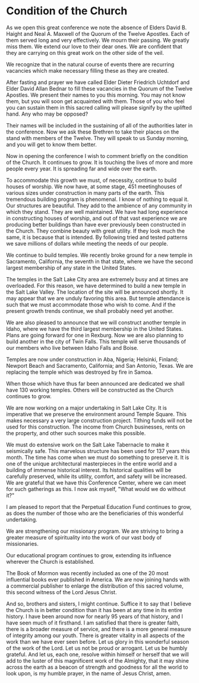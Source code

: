# Condition of the Church

As we open this great conference we note the absence of Elders David B. Haight
and Neal A. Maxwell of the Quorum of the Twelve Apostles. Each of them served
long and very effectively. We mourn their passing. We greatly miss them. We
extend our love to their dear ones. We are confident that they are carrying on
this great work on the other side of the veil.

We recognize that in the natural course of events there are recurring
vacancies which make necessary filling these as they are created.

After fasting and prayer we have called Elder Dieter Friedrich Uchtdorf and
Elder David Allan Bednar to fill these vacancies in the Quorum of the Twelve
Apostles. We present their names to you this morning. You may not know them,
but you will soon get acquainted with them. Those of you who feel you can
sustain them in this sacred calling will please signify by the uplifted hand.
Any who may be opposed?

Their names will be included in the sustaining of all of the authorities later
in the conference. Now we ask these Brethren to take their places on the stand
with members of the Twelve. They will speak to us Sunday morning, and you will
get to know them better.

Now in opening the conference I wish to comment briefly on the condition of
the Church. It continues to grow. It is touching the lives of more and more
people every year. It is spreading far and wide over the earth.

To accommodate this growth we must, of necessity, continue to build houses of
worship. We now have, at some stage, 451 meetinghouses of various sizes under
construction in many parts of the earth. This tremendous building program is
phenomenal. I know of nothing to equal it. Our structures are beautiful. They
add to the ambience of any community in which they stand. They are well
maintained. We have had long experience in constructing houses of worship, and
out of that vast experience we are producing better buildings than have ever
previously been constructed in the Church. They combine beauty with great
utility. If they look much the same, it is because that is intended. By
following tried and tested patterns we save millions of dollars while meeting
the needs of our people.

We continue to build temples. We recently broke ground for a new temple in
Sacramento, California, the seventh in that state, where we have the second
largest membership of any state in the United States.

The temples in the Salt Lake City area are extremely busy and at times are
overloaded. For this reason, we have determined to build a new temple in the
Salt Lake Valley. The location of the site will be announced shortly. It may
appear that we are unduly favoring this area. But temple attendance is such
that we must accommodate those who wish to come. And if the present growth
trends continue, we shall probably need yet another.

We are also pleased to announce that we will construct another temple in
Idaho, where we have the third largest membership in the United States. Plans
are going forward for one in Rexburg. Now we are also planning to build
another in the city of Twin Falls. This temple will serve thousands of our
members who live between Idaho Falls and Boise.

Temples are now under construction in Aba, Nigeria; Helsinki, Finland; Newport
Beach and Sacramento, California; and San Antonio, Texas. We are replacing the
temple which was destroyed by fire in Samoa.

When those which have thus far been announced are dedicated we shall have 130
working temples. Others will be constructed as the Church continues to grow.

We are now working on a major undertaking in Salt Lake City. It is imperative
that we preserve the environment around Temple Square. This makes necessary a
very large construction project. Tithing funds will not be used for this
construction. The income from Church businesses, rents on the property, and
other such sources make this possible.

We must do extensive work on the Salt Lake Tabernacle to make it seismically
safe. This marvelous structure has been used for 137 years this month. The
time has come when we must do something to preserve it. It is one of the
unique architectural masterpieces in the entire world and a building of
immense historical interest. Its historical qualities will be carefully
preserved, while its utility, comfort, and safety will be increased. We are
grateful that we have this Conference Center, where we can meet for such
gatherings as this. I now ask myself, "What would we do without it?"

I am pleased to report that the Perpetual Education Fund continues to grow, as
does the number of those who are the beneficiaries of this wonderful
undertaking.

We are strengthening our missionary program. We are striving to bring a
greater measure of spirituality into the work of our vast body of
missionaries.

Our educational program continues to grow, extending its influence wherever
the Church is established.

The Book of Mormon was recently included as one of the 20 most influential
books ever published in America. We are now joining hands with a commercial
publisher to enlarge the distribution of this sacred volume, this second
witness of the Lord Jesus Christ.

And so, brothers and sisters, I might continue. Suffice it to say that I
believe the Church is in better condition than it has been at any time in its
entire history. I have been around now for nearly 95 years of that history,
and I have seen much of it firsthand. I am satisfied that there is greater
faith, there is a broader measure of service, and there is a more general
measure of integrity among our youth. There is greater vitality in all aspects
of the work than we have ever seen before. Let us glory in this wonderful
season of the work of the Lord. Let us not be proud or arrogant. Let us be
humbly grateful. And let us, each one, resolve within himself or herself that
we will add to the luster of this magnificent work of the Almighty, that it
may shine across the earth as a beacon of strength and goodness for all the
world to look upon, is my humble prayer, in the name of Jesus Christ, amen.

